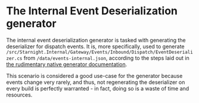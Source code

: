 # The Internal Event Deserialization generator

The internal event deserialization generator is tasked with generating the deserializer for dispatch events. It is, more specifically,
used to generate `/src/Starnight.Internal/Gateway/Events/Inbound/Dispatch/EventDeserializer.cs` from `/data/events-internal.json`,
according to the steps laid out in [the rudimentary native generator documentation](../CONTRIBUTING.md#internal-tooling).

This scenario is considered a good use-case for the generator because events change very rarely, and thus, not regenerating the
deserializer on every build is perfectly warranted - in fact, doing so is a waste of time and resources.
